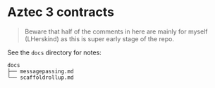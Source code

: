 # Aztec 3 contracts

>Beware that half of the comments in here are mainly for myself (LHerskind) as this is super early stage of the repo.

See the `docs` directory for notes:
```
docs
├── messagepassing.md
└── scaffoldrollup.md
```